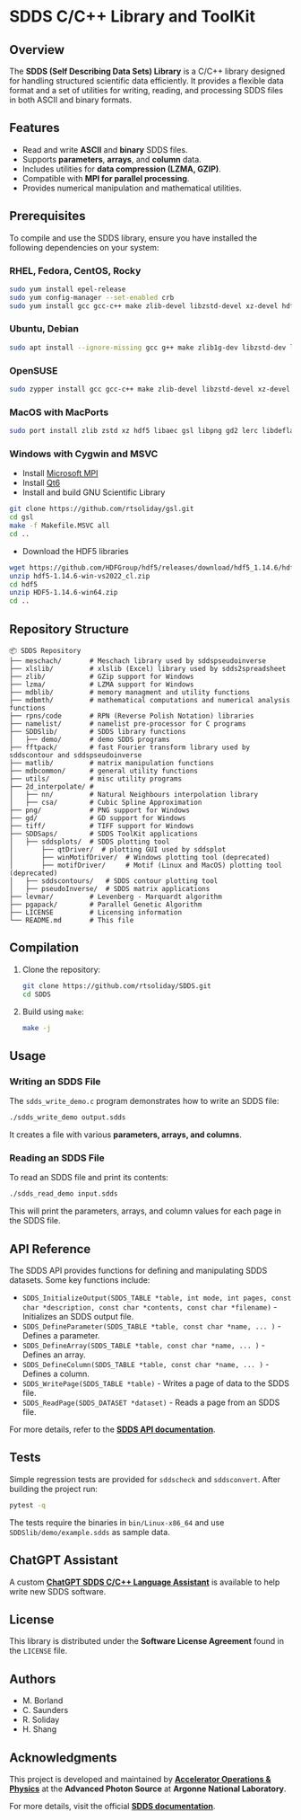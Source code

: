 # SDDS C/C++ Library and ToolKit

## Overview
The **SDDS (Self Describing Data Sets) Library** is a C/C++ library designed for handling structured scientific data efficiently. It provides a flexible data format and a set of utilities for writing, reading, and processing SDDS files in both ASCII and binary formats.

## Features
- Read and write **ASCII** and **binary** SDDS files.
- Supports **parameters**, **arrays**, and **column** data.
- Includes utilities for **data compression (LZMA, GZIP)**.
- Compatible with **MPI for parallel processing**.
- Provides numerical manipulation and mathematical utilities.

## Prerequisites
To compile and use the SDDS library, ensure you have installed the following dependencies on your system:

### RHEL, Fedora, CentOS, Rocky
```bash
sudo yum install epel-release
sudo yum config-manager --set-enabled crb
sudo yum install gcc gcc-c++ make zlib-devel libzstd-devel xz-devel hdf5-devel libaec-devel gsl-devel libpng-devel gd-devel liblerc-devel libdeflate-devel libtiff-devel qt5-qtbase-devel blas-devel lapack-devel mpich mpich-devel fftw-devel
```

### Ubuntu, Debian
```bash
sudo apt install --ignore-missing gcc g++ make zlib1g-dev libzstd-dev liblzma-dev libhdf5-dev libaec-dev libgsl-dev libpng-dev libgd-dev liblerc-dev libdeflate-dev libtiff-dev qtbase5-dev libblas-dev liblapack-dev mpich libmpich-dev
```

### OpenSUSE
```bash
sudo zypper install gcc gcc-c++ make zlib-devel libzstd-devel xz-devel hdf5-devel libaec-devel gsl-devel libpng-devel gd-devel lerc-devel libdeflate-devel libtiff-devel qt5-qtbase-devel blas-devel lapack-devel mpich mpich-devel
```

### MacOS with MacPorts
```bash
sudo port install zlib zstd xz hdf5 libaec gsl libpng gd2 lerc libdeflate tiff qt5 mpich
```

### Windows with Cygwin and MSVC
- Install [Microsoft MPI](https://learn.microsoft.com/en-us/message-passing-interface/microsoft-mpi)
- Install [Qt6](https://doc.qt.io/qt-6/qt-online-installation.html)
- Install and build GNU Scientific Library
```bash
git clone https://github.com/rtsoliday/gsl.git
cd gsl
make -f Makefile.MSVC all
cd ..
```
- Download the HDF5 libraries
```bash
wget https://github.com/HDFGroup/hdf5/releases/download/hdf5_1.14.6/hdf5-1.14.6-win-vs2022_cl.zip
unzip hdf5-1.14.6-win-vs2022_cl.zip
cd hdf5
unzip HDF5-1.14.6-win64.zip
cd ..
```

## Repository Structure
```
📦 SDDS Repository
├── meschach/       # Meschach library used by sddspseudoinverse
├── xlslib/         # xlslib (Excel) library used by sdds2spreadsheet
├── zlib/           # GZip support for Windows
├── lzma/           # LZMA support for Windows
├── mdblib/         # memory managment and utility functions
├── mdbmth/         # mathematical computations and numerical analysis functions
├── rpns/code       # RPN (Reverse Polish Notation) libraries
├── namelist/       # namelist pre-processor for C programs
├── SDDSlib/        # SDDS library functions
│   ├── demo/       # demo SDDS programs
├── fftpack/        # fast Fourier transform library used by sddscontour and sddspseudoinverse
├── matlib/         # matrix manipulation functions
├── mdbcommon/      # general utility functions
├── utils/          # misc utility programs
├── 2d_interpolate/ #
│   ├── nn/         # Natural Neighbours interpolation library
│   ├── csa/        # Cubic Spline Approximation
├── png/            # PNG support for Windows
├── gd/             # GD support for Windows
├── tiff/           # TIFF support for Windows
├── SDDSaps/        # SDDS ToolKit applications
│   ├── sddsplots/  # SDDS plotting tool
│       ├── qtDriver/  # plotting GUI used by sddsplot
│       ├── winMotifDriver/  # Windows plotting tool (deprecated)
│       ├── motifDriver/     # Motif (Linux and MacOS) plotting tool (deprecated)
│   ├── sddscontours/   # SDDS contour plotting tool
│   ├── pseudoInverse/  # SDDS matrix applications
├── levmar/         # Levenberg - Marquardt algorithm
├── pgapack/        # Parallel Genetic Algorithm
├── LICENSE         # Licensing information
└── README.md       # This file
```

## Compilation
1. Clone the repository:
   ```sh
   git clone https://github.com/rtsoliday/SDDS.git
   cd SDDS
   ```
2. Build using `make`:
   ```sh
   make -j
   ```

## Usage

### Writing an SDDS File
The `sdds_write_demo.c` program demonstrates how to write an SDDS file:
```sh
./sdds_write_demo output.sdds
```
It creates a file with various **parameters, arrays, and columns**.

### Reading an SDDS File
To read an SDDS file and print its contents:
```sh
./sdds_read_demo input.sdds
```
This will print the parameters, arrays, and column values for each page in the SDDS file.

## API Reference
The SDDS API provides functions for defining and manipulating SDDS datasets. Some key functions include:
- `SDDS_InitializeOutput(SDDS_TABLE *table, int mode, int pages, const char *description, const char *contents, const char *filename)` - Initializes an SDDS output file.
- `SDDS_DefineParameter(SDDS_TABLE *table, const char *name, ... )` - Defines a parameter.
- `SDDS_DefineArray(SDDS_TABLE *table, const char *name, ... )` - Defines an array.
- `SDDS_DefineColumn(SDDS_TABLE *table, const char *name, ... )` - Defines a column.
- `SDDS_WritePage(SDDS_TABLE *table)` - Writes a page of data to the SDDS file.
- `SDDS_ReadPage(SDDS_DATASET *dataset)` - Reads a page from an SDDS file.

For more details, refer to the **[SDDS API documentation](https://ops.aps.anl.gov/manuals/SDDSlib/html/files.html)**.

## Tests
Simple regression tests are provided for `sddscheck` and `sddsconvert`. After building the project run:
```bash
pytest -q
```
The tests require the binaries in `bin/Linux-x86_64` and use `SDDSlib/demo/example.sdds` as sample data.


## ChatGPT Assistant
A custom **[ChatGPT SDDS C/C++ Language Assistant](https://chatgpt.com/g/g-67376bce92308190a01b7056cdd3d74a-sdds-c-c-language-assistant)** is available to help write new SDDS software.

## License
This library is distributed under the **Software License Agreement** found in the `LICENSE` file.

## Authors
- M. Borland
- C. Saunders
- R. Soliday
- H. Shang

## Acknowledgments
This project is developed and maintained by **[Accelerator Operations & Physics](https://www.aps.anl.gov/Accelerator-Operations-Physics)** at the **Advanced Photon Source** at **Argonne National Laboratory**.

For more details, visit the official **[SDDS documentation](https://www.aps.anl.gov/Accelerator-Operations-Physics/Documentation)**.

